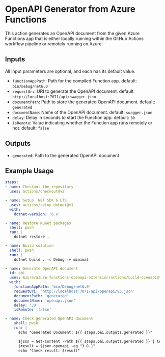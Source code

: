 # OpenAPI Generator from Azure Functions #

This action generates an OpenAPI document from the given Azure Functions app that is either locally running within the GitHub Actions workflow pipeline or remotely running on Azure.


## Inputs ##

All input parameters are optional, and each has its default value.

* `functionAppPath`: Path for the compiled Function app. default: `bin/Debug/net6.0`
* `requestUri`: URI to generate the OpenAPI document. default: `http://localhost:7071/api/swagger.json`
* `documentPath`: Path to store the generated OpenAPI document. default: `generated`
* `documentName`: Name of the OpenAPI document. default: `swagger.json`
* `delay`: Delay in seconds to start the Function app. default: `30`
* `isRemote`: Value indicating whether the Function app runs remotely or not. default: `false`


## Outputs ##

* `generated`: Path to the generated OpenAPI document


## Example Usage ##

```yml
steps:
- name: Checkout the repository
  uses: actions/checkout@v2

- name: Setup .NET SDK 6 LTS
  uses: actions/setup-dotnet@v1
  with:
    dotnet-version: '6.x'

- name: Restore NuGet packages
  shell: pwsh
  run: |
    dotnet restore .

- name: Build solution
  shell: pwsh
  run: |
    dotnet build . -c Debug -v minimal

- name: Generate OpenAPI document
  id: oai
  uses: Azure/azure-functions-openapi-extension/actions/build-openapi@v1
  with:
    functionAppPath: 'bin/Debug/net6.0'
    requestUri: 'http://localhost:7071/api/openapi/v3.json'
    documentPath: 'generated'
    documentName: 'openapi.json'
    delay: '30'
    isRemote: 'false'

- name: Check generated OpenAPI document
    shell: pwsh
    run: |
      echo "Generated Document: ${{ steps.oai.outputs.generated }}"

      $json = Get-Content -Path ${{ steps.oai.outputs.generated }} | ConvertFrom-Json
      $result = $json.openapi -eq "3.0.1"
      echo "Check result: $result"
```
